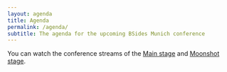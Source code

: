```yaml
---
layout: agenda
title: Agenda
permalink: /agenda/
subtitle: The agenda for the upcoming BSides Munich conference
---
```


<!--
If you did not get a ticket for the conference this year you can browse through the slides and watch the talks online.
They have been recorded during the event have been uploaded to the BSidesMunich channel on [YouTube](https://www.youtube.com/channel/UC43VEnrIe-4mb-gx_83TM_A) and [archive.org](https://archive.org/details/BSidesMunich2017).
You can find the individual links below.

Thanks to [@ministraitor](https://twitter.com/ministraitor) for providing the equipment and recording the whole event!
//-->


You can watch the conference streams of the [Main stage](https://youtu.be/OVbzlN3evzo) and [Moonshot stage](https://youtu.be/LiM1Z90WQAw).
